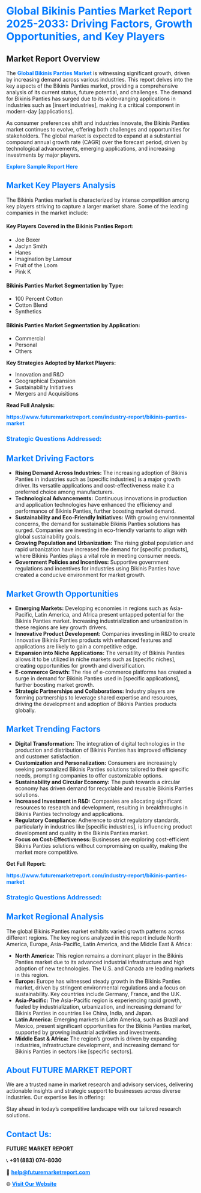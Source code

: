 <h1 style="color: #007BFF;">Global Bikinis Panties Market Report 2025-2033: Driving Factors, Growth Opportunities, and Key Players</h1>

<section id="overview">
<h2>Market Report Overview</h2>
<p>The <a href="https://www.futuremarketreport.com/industry-report/bikinis-panties-market" style="color: #007BFF; text-decoration: none;"><strong>Global Bikinis Panties Market</strong></a> is witnessing significant growth, driven by increasing demand across various industries. This report delves into the key aspects of the Bikinis Panties market, providing a comprehensive analysis of its current status, future potential, and challenges. The demand for Bikinis Panties has surged due to its wide-ranging applications in industries such as [insert industries], making it a critical component in modern-day [applications].</p>
<p>As consumer preferences shift and industries innovate, the Bikinis Panties market continues to evolve, offering both challenges and opportunities for stakeholders. The global market is expected to expand at a substantial compound annual growth rate (CAGR) over the forecast period, driven by technological advancements, emerging applications, and increasing investments by major players.</p>
</section>

<section id="overview">
<p><a href="https://www.futuremarketreport.com/request-sample/reportId=54805" style="color: #007BFF; text-decoration: none;"><strong>Explore Sample Report Here</strong></a></p>
</section>

<section id="key-players">
<h2 style="color: #007BFF;">Market Key Players Analysis</h2>
<p>The Bikinis Panties market is characterized by intense competition among key players striving to capture a larger market share. Some of the leading companies in the market include:</p>
<h4>Key Players Covered in the Bikinis Panties Report:</h4>
<ul><li>Joe Boxer</li><li>Jaclyn Smith</li><li>Hanes</li><li>Imagination by Lamour</li><li>Fruit of the Loom</li><li>Pink K</li></ul>
<h4>Bikinis Panties Market Segmentation by Type:</h4>
<ul><li>100 Percent Cotton</li><li>Cotton Blend</li><li>Synthetics</li></ul>

<h4>Bikinis Panties Market Segmentation by Application:</h4>
<ul><li>Commercial</li><li>Personal</li><li>Others</li></ul>
<p><strong>Key Strategies Adopted by Market Players:</strong></p>
<ul>
<li>Innovation and R&D</li>
<li>Geographical Expansion</li>
<li>Sustainability Initiatives</li>
<li>Mergers and Acquisitions</li>
</ul>
</section>

<section>
<p><strong>Read Full Analysis: </strong></p><a href="https://www.futuremarketreport.com/industry-report/bikinis-panties-market" style="color: #007BFF; text-decoration: none;"><strong>https://www.futuremarketreport.com/industry-report/bikinis-panties-market</strong></a>
<h3 style="color: #007BFF;">Strategic Questions Addressed:</h3>
</section>

<section id="driving-factors">
<h2 style="color: #007BFF;">Market Driving Factors</h2>
<ul>
<li><strong>Rising Demand Across Industries:</strong> The increasing adoption of Bikinis Panties in industries such as [specific industries] is a major growth driver. Its versatile applications and cost-effectiveness make it a preferred choice among manufacturers.</li>
<li><strong>Technological Advancements:</strong> Continuous innovations in production and application technologies have enhanced the efficiency and performance of Bikinis Panties, further boosting market demand.</li>
<li><strong>Sustainability and Eco-Friendly Initiatives:</strong> With growing environmental concerns, the demand for sustainable Bikinis Panties solutions has surged. Companies are investing in eco-friendly variants to align with global sustainability goals.</li>
<li><strong>Growing Population and Urbanization:</strong> The rising global population and rapid urbanization have increased the demand for [specific products], where Bikinis Panties plays a vital role in meeting consumer needs.</li>
<li><strong>Government Policies and Incentives:</strong> Supportive government regulations and incentives for industries using Bikinis Panties have created a conducive environment for market growth.</li>
</ul>
</section>

<section id="growth-opportunities">
<h2 style="color: #007BFF;">Market Growth Opportunities</h2>
<ul>
<li><strong>Emerging Markets:</strong> Developing economies in regions such as Asia-Pacific, Latin America, and Africa present untapped potential for the Bikinis Panties market. Increasing industrialization and urbanization in these regions are key growth drivers.</li>
<li><strong>Innovative Product Development:</strong> Companies investing in R&D to create innovative Bikinis Panties products with enhanced features and applications are likely to gain a competitive edge.</li>
<li><strong>Expansion into Niche Applications:</strong> The versatility of Bikinis Panties allows it to be utilized in niche markets such as [specific niches], creating opportunities for growth and diversification.</li>
<li><strong>E-commerce Growth:</strong> The rise of e-commerce platforms has created a surge in demand for Bikinis Panties used in [specific applications], further boosting market growth.</li>
<li><strong>Strategic Partnerships and Collaborations:</strong> Industry players are forming partnerships to leverage shared expertise and resources, driving the development and adoption of Bikinis Panties products globally.</li>
</ul>
</section>

<section id="trending-factors">
<h2 style="color: #007BFF;">Market Trending Factors</h2>
<ul>
<li><strong>Digital Transformation:</strong> The integration of digital technologies in the production and distribution of Bikinis Panties has improved efficiency and customer satisfaction.</li>
<li><strong>Customization and Personalization:</strong> Consumers are increasingly seeking personalized Bikinis Panties solutions tailored to their specific needs, prompting companies to offer customizable options.</li>
<li><strong>Sustainability and Circular Economy:</strong> The push towards a circular economy has driven demand for recyclable and reusable Bikinis Panties solutions.</li>
<li><strong>Increased Investment in R&D:</strong> Companies are allocating significant resources to research and development, resulting in breakthroughs in Bikinis Panties technology and applications.</li>
<li><strong>Regulatory Compliance:</strong> Adherence to strict regulatory standards, particularly in industries like [specific industries], is influencing product development and quality in the Bikinis Panties market.</li>
<li><strong>Focus on Cost-Effectiveness:</strong> Businesses are exploring cost-efficient Bikinis Panties solutions without compromising on quality, making the market more competitive.</li>
</ul>
</section>

<section>
<p><strong>Get Full Report: </strong></p><a href="https://www.futuremarketreport.com/industry-report/bikinis-panties-market" style="color: #007BFF; text-decoration: none;"><strong>https://www.futuremarketreport.com/industry-report/bikinis-panties-market</strong></a>
<h3 style="color: #007BFF;">Strategic Questions Addressed:</h3>
</section>


<section id="regional-analysis">
<h2 style="color: #007BFF;">Market Regional Analysis</h2>
<p>The global Bikinis Panties market exhibits varied growth patterns across different regions. The key regions analyzed in this report include North America, Europe, Asia-Pacific, Latin America, and the Middle East & Africa:</p>
<ul>
<li><strong>North America:</strong> This region remains a dominant player in the Bikinis Panties market due to its advanced industrial infrastructure and high adoption of new technologies. The U.S. and Canada are leading markets in this region.</li>
<li><strong>Europe:</strong> Europe has witnessed steady growth in the Bikinis Panties market, driven by stringent environmental regulations and a focus on sustainability. Key countries include Germany, France, and the U.K.</li>
<li><strong>Asia-Pacific:</strong> The Asia-Pacific region is experiencing rapid growth, fueled by industrialization, urbanization, and increasing demand for Bikinis Panties in countries like China, India, and Japan.</li>
<li><strong>Latin America:</strong> Emerging markets in Latin America, such as Brazil and Mexico, present significant opportunities for the Bikinis Panties market, supported by growing industrial activities and investments.</li>
<li><strong>Middle East & Africa:</strong> The region’s growth is driven by expanding industries, infrastructure development, and increasing demand for Bikinis Panties in sectors like [specific sectors].</li>
</ul>
</section>

<footer>
<h2 style="color: #007BFF;">About FUTURE MARKET REPORT</h2>
<p>We are a trusted name in market research and advisory services, delivering actionable insights and strategic support to businesses across diverse industries. Our expertise lies in offering:</p>

<p>Stay ahead in today’s competitive landscape with our tailored research solutions.</p>

<h2 style="color: #007BFF;">Contact Us:</h2>
<p><strong>FUTURE MARKET REPORT</strong></p>
<p>📞 <strong>+91 (883) 074-8030</strong></p>
<p>📧 <strong><a href="mailto:help@futuremarketreport.com" style="color: #007BFF;">help@futuremarketreport.com</a></strong></p>
<p>🌐 <strong><a href="https://www.futuremarketreport.com/" style="color: #007BFF;">Visit Our Website</a></strong></p>
</footer>